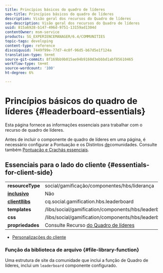 ```yaml
---
title: Princípios básicos do quadro de líderes
seo-title: Princípios básicos do quadro de líderes
description: Visão geral dos recursos do Quadro de líderes
seo-description: Visão geral dos recursos do Quadro de líderes
uuid: 815a6928-b147-496d-9751-13159ad1304d
contentOwner: msm-service
products: SG_EXPERIENCEMANAGER/6.4/COMMUNITIES
topic-tags: developing
content-type: reference
discoiquuid: 7449f99e-77d7-4c0f-96d5-b67d5e1f124a
translation-type: tm+mt
source-git-commit: 8f169bb9b015ae94b9160d3ebbbd1abf85610465
workflow-type: tm+mt
source-wordcount: '100'
ht-degree: 6%

---
```



# Princípios básicos do quadro de líderes {#leaderboard-essentials}

Esta página fornece as informações essenciais para trabalhar com o recurso de quadro de líderes.

Antes de incluir o componente de quadro de líderes em uma página, é necessário configurar a Pontuação e os Distintos [de](implementing-scoring.md)comunidades. Consulte também [Pontuação e Crachás essenciais](configure-scoring.md).

## Essenciais para o lado do cliente {#essentials-for-client-side}

<table> 
 <tbody>
  <tr>
   <td> <strong>resourceType</strong></td> 
   <td>social/gamificação/componentes/hbs/liderança</td> 
  </tr>
  <tr>
   <td> <a href="scf.md#add-or-include-a-communities-component"><strong>inclusivo</strong></a></td> 
   <td>Não</td> 
  </tr>
  <tr>
   <td> <a href="clientlibs.md"><strong>clientllibs</strong></a></td> 
   <td>cq.social.gamification.hbs.leaderboard</td> 
  </tr>
  <tr>
   <td> <strong>templates</strong></td> 
   <td> /libs/social/gamification/components/hbs/leaderboard/leaderboard.hbs<br /> </td> 
  </tr>
  <tr>
   <td> <strong>css</strong></td> 
   <td> /libs/social/gamification/components/hbs/leaderboard/clientlibs/leaderboard.css</td> 
  </tr>
  <tr>
   <td><strong> propriedades</strong></td> 
   <td>Consulte Recurso <a href="enabling-leaderboard.md">do Quadro de líderes</a></td> 
  </tr>
 </tbody>
</table>

* [Personalizações do cliente](client-customize.md)

### Função da biblioteca de arquivo {#file-library-function}

Uma estrutura de site da comunidade que inclui a função [](functions.md#leaderboard-function)de Quadro de líderes, inclui um `leaderboard` componente configurado.
